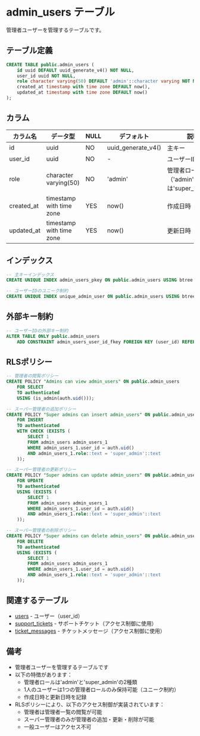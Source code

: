 # admin_users テーブル

管理者ユーザーを管理するテーブルです。

## テーブル定義

```sql
CREATE TABLE public.admin_users (
    id uuid DEFAULT uuid_generate_v4() NOT NULL,
    user_id uuid NOT NULL,
    role character varying(50) DEFAULT 'admin'::character varying NOT NULL,
    created_at timestamp with time zone DEFAULT now(),
    updated_at timestamp with time zone DEFAULT now()
);
```

## カラム

| カラム名 | データ型 | NULL | デフォルト | 説明 |
|---------|----------|------|------------|------|
| id | uuid | NO | uuid_generate_v4() | 主キー |
| user_id | uuid | NO | - | ユーザーID |
| role | character varying(50) | NO | 'admin' | 管理者ロール（'admin'または'super_admin'） |
| created_at | timestamp with time zone | YES | now() | 作成日時 |
| updated_at | timestamp with time zone | YES | now() | 更新日時 |

## インデックス

```sql
-- 主キーインデックス
CREATE UNIQUE INDEX admin_users_pkey ON public.admin_users USING btree (id);

-- ユーザーIDのユニーク制約
CREATE UNIQUE INDEX unique_admin_user ON public.admin_users USING btree (user_id);
```

## 外部キー制約

```sql
-- ユーザーIDの外部キー制約
ALTER TABLE ONLY public.admin_users
    ADD CONSTRAINT admin_users_user_id_fkey FOREIGN KEY (user_id) REFERENCES auth.users(id);
```

## RLSポリシー

```sql
-- 管理者の閲覧ポリシー
CREATE POLICY "Admins can view admin_users" ON public.admin_users
    FOR SELECT
    TO authenticated
    USING (is_admin(auth.uid()));

-- スーパー管理者の追加ポリシー
CREATE POLICY "Super admins can insert admin_users" ON public.admin_users
    FOR INSERT
    TO authenticated
    WITH CHECK (EXISTS (
        SELECT 1
        FROM admin_users admin_users_1
        WHERE admin_users_1.user_id = auth.uid()
        AND admin_users_1.role::text = 'super_admin'::text
    ));

-- スーパー管理者の更新ポリシー
CREATE POLICY "Super admins can update admin_users" ON public.admin_users
    FOR UPDATE
    TO authenticated
    USING (EXISTS (
        SELECT 1
        FROM admin_users admin_users_1
        WHERE admin_users_1.user_id = auth.uid()
        AND admin_users_1.role::text = 'super_admin'::text
    ));

-- スーパー管理者の削除ポリシー
CREATE POLICY "Super admins can delete admin_users" ON public.admin_users
    FOR DELETE
    TO authenticated
    USING (EXISTS (
        SELECT 1
        FROM admin_users admin_users_1
        WHERE admin_users_1.user_id = auth.uid()
        AND admin_users_1.role::text = 'super_admin'::text
    ));
```

## 関連するテーブル

- [users](./users.md) - ユーザー（user_id）
- [support_tickets](./support_tickets.md) - サポートチケット（アクセス制御に使用）
- [ticket_messages](./ticket_messages.md) - チケットメッセージ（アクセス制御に使用）

## 備考

- 管理者ユーザーを管理するテーブルです
- 以下の特徴があります：
  - 管理者ロールは'admin'と'super_admin'の2種類
  - 1人のユーザーは1つの管理者ロールのみ保持可能（ユニーク制約）
  - 作成日時と更新日時を記録
- RLSポリシーにより、以下のアクセス制御が実装されています：
  - 管理者は管理者一覧の閲覧が可能
  - スーパー管理者のみが管理者の追加・更新・削除が可能
  - 一般ユーザーはアクセス不可 